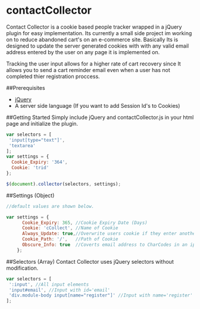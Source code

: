 # contactCollector
Contact Collector is a cookie based people tracker wrapped in a jQuery plugin for easy implementation. Its currently a small 
side project im working on to reduce abandoned cart's on an e-commerce site. Basically Its is designed to update the server 
generated cookies with with any valid email address entered by the user on any page it is implemented on. 

Tracking the user input allows for a higher rate of cart recovery since It allows you to send a cart reminder email even when 
a user has not completed thier registration proccess.

##Prerequisites

* [jQuery](https://github.com/jquery/jquery)
* A server side language (If you want to add Session Id's to Cookies)

##Getting Started
Simply include jQuery and contactCollector.js in your html page and initialize the plugin.
```javascript
var selectors = [
 'input[type="text"]',
 'textarea'
];
var settings = {
  Cookie_Expiry: '364',
  Cookie: 'trid'
};

$(document).collector(selectors, settings);
```

##Settings (Object)
```javascript
//default values are shown below.

var settings = {
      Cookie_Expiry: 365, //Cookie Expiry Date (Days)
      Cookie: 'cCollect', //Name of Cookie
      Always_Update: true,//Overwrite users cookie if they enter another email address
      Cookie_Path: '/',   //Path of Cookie
      Obscure_Info: true  //Coverts email address to CharCodes in an ip address like format to obsure them from plain site.
    };
```

##Selectors (Array)
Contact Collector uses jQuery selectors without modification.
```javascript
var selectors = [
 ':input', //All input elements
 'input#email', //Input with id='email'
 'div.module-body input[name="register"]' //Input with name='register' in div with class='module-body'
];
```
